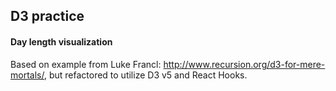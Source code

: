## D3 practice

#### Day length visualization

Based on example from Luke Francl: http://www.recursion.org/d3-for-mere-mortals/, but refactored to utilize D3 v5 and React Hooks.